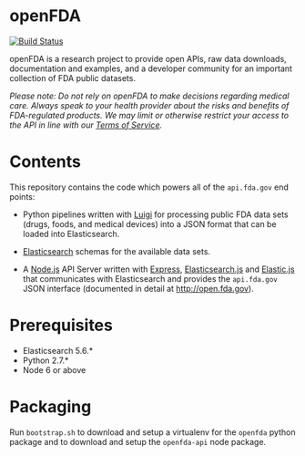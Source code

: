 openFDA
=======

[![Build Status](https://travis-ci.org/FDA/openfda.svg?branch=master)](https://travis-ci.org/FDA/openfda)

openFDA is a research project to provide open APIs, raw data downloads, documentation and examples, and a developer community for an important collection of FDA public datasets.

*Please note: Do not rely on openFDA to make decisions regarding medical care. Always speak to your health provider about the risks and benefits of FDA-regulated products. We may limit or otherwise restrict your access to the API in line with our [Terms of Service](https://open.fda.gov/terms/).*

# Contents

This repository contains the code which powers all of the `api.fda.gov` end points:

* Python pipelines written with [Luigi](https://github.com/spotify/luigi) for processing public FDA data sets (drugs, foods, and medical devices) into a JSON format that can be loaded into Elasticsearch.

* [Elasticsearch](http://www.elasticsearch.org/) schemas for the available data sets.

* A [Node.js](https://github.com/joyent/node) API Server written with [Express](http://expressjs.com/), [Elasticsearch.js](http://www.elasticsearch.org/guide/en/elasticsearch/client/javascript-api/current/) and [Elastic.js](http://www.fullscale.co/elasticjs/) that communicates with Elasticsearch and provides the `api.fda.gov` JSON interface (documented in detail at http://open.fda.gov).

# Prerequisites

* Elasticsearch 5.6.*
* Python 2.7.*
* Node 6 or above

# Packaging

Run `bootstrap.sh` to download and setup a virtualenv for the `openfda` python package and to download and setup the `openfda-api` node package.
